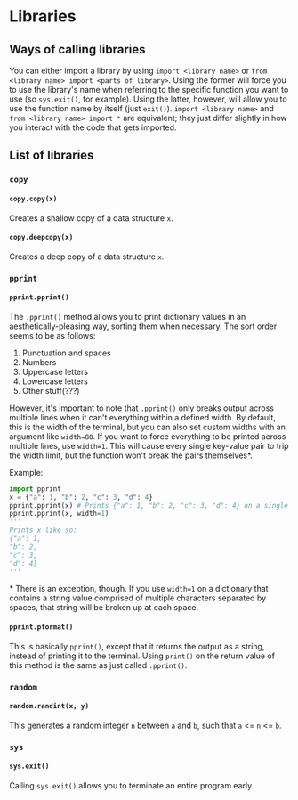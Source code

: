 # Libraries

## Ways of calling libraries

You can either import a library by using `import <library name>` or `from <library name> import <parts of library>`.
Using the former will force you to use the library's name when referring to the specific function you want to use (so
`sys.exit()`, for example). Using the latter, however, will allow you to use the function name by itself (just
`exit()`). `import <library name>` and `from <library name> import *` are equivalent; they just differ slightly in how
you interact with the code that gets imported.

## List of libraries

### `copy`

#### `copy.copy(x)`

Creates a shallow copy of a data structure `x`.

#### `copy.deepcopy(x)`

Creates a deep copy of a data structure `x`.

### `pprint`

#### `pprint.pprint()`

The `.pprint()` method allows you to print dictionary values in an aesthetically-pleasing way, sorting them when
necessary. The sort order seems to be as follows:

1. Punctuation and spaces
2. Numbers
3. Uppercase letters
4. Lowercase letters
5. Other stuff(???)

However, it's important to note that `.pprint()` only breaks output across multiple lines when it can't everything
within a defined width. By default, this is the width of the terminal, but you can also set custom widths with an
argument like `width=80`. If you want to force everything to be printed across multiple lines, use `width=1`. This will
cause every single key-value pair to trip the width limit, but the function won't break the pairs themselves*.

Example:

```python
import pprint
x = {"a": 1, "b": 2, "c": 3, "d": 4}
pprint.pprint(x) # Prints {"a": 1, "b": 2, "c": 3, "d": 4} on a single line
pprint.pprint(x, width=1)
'''
Prints x like so:
{"a": 1,
"b": 2,
"c": 3,
"d": 4}
'''
```

\* There is an exception, though. If you use `width=1` on a dictionary that contains a string value comprised of
multiple characters separated by spaces, that string will be broken up at each space.

#### `pprint.pformat()`

This is basically `pprint()`, except that it returns the output as a string, instead of printing it to the terminal.
Using `print()` on the return value of this method is the same as just called `.pprint()`.

### `random`

#### `random.randint(x, y)`

This generates a random integer `n` between `a` and `b`, such that `a` <= `n` <= `b`.

### `sys`

#### `sys.exit()`

Calling `sys.exit()` allows you to terminate an entire program early.


